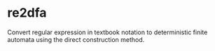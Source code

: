 # re2dfa
Convert regular expression in textbook notation to deterministic finite automata using the direct construction method.
